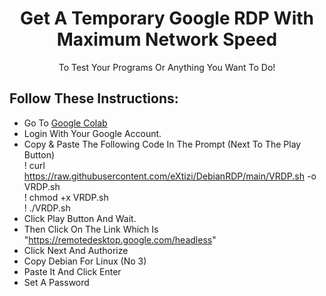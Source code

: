 <h1 align="center">Get A Temporary Google RDP With Maximum Network Speed</h1>
<p align="center">To Test Your Programs Or Anything You Want To Do!</p>

## Follow These Instructions:
- Go To <a href="https://colab.research.google.com/#create=true">Google Colab</a>
- Login With Your Google Account.
- Copy & Paste The Following Code In The Prompt (Next To The Play Button)<br>! curl https://raw.githubusercontent.com/eXtizi/DebianRDP/main/VRDP.sh -o VRDP.sh<br>! chmod +x VRDP.sh<br>! ./VRDP.sh
- Click Play Button And Wait.
- Then Click On The Link Which Is "https://remotedesktop.google.com/headless"
- Click Next And Authorize
- Copy Debian For Linux (No 3)
- Paste It And Click Enter
- Set A Password
